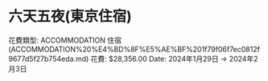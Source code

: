 # 六天五夜(東京住宿)

花費類型: ACCOMMODATION 住宿 (ACCOMMODATION%20%E4%BD%8F%E5%AE%BF%201f79f06f7ec0812f9677d5f27b754eda.md)
花費: $28,356.00
Date: 2024年1月29日 → 2024年2月3日